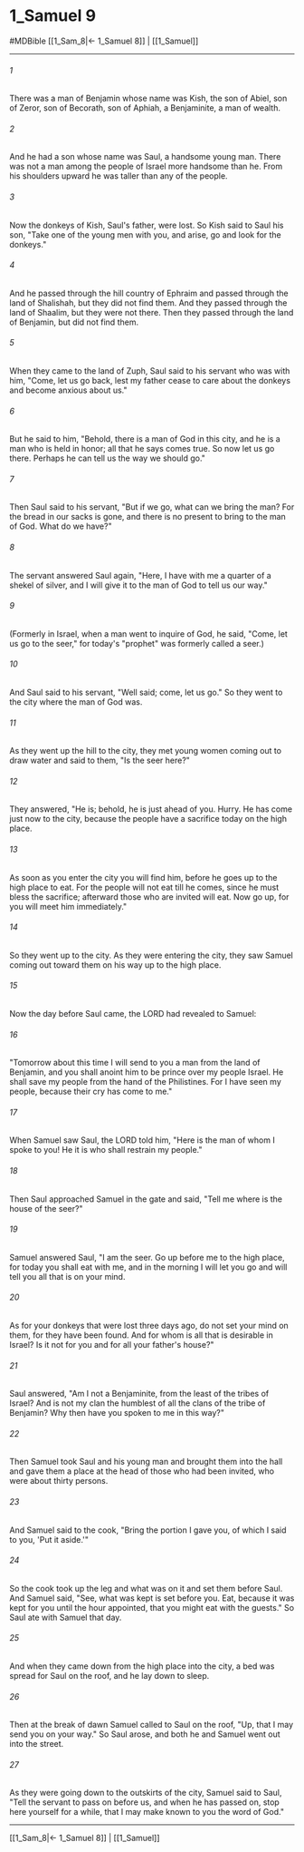 # 1_Samuel 9
#MDBible
[[1_Sam_8|← 1_Samuel 8]] | [[1_Samuel]]

***

###### 1 
There was a man of Benjamin whose name was Kish, the son of Abiel, son of Zeror, son of Becorath, son of Aphiah, a Benjaminite, a man of wealth. 

###### 2 
And he had a son whose name was Saul, a handsome young man. There was not a man among the people of Israel more handsome than he. From his shoulders upward he was taller than any of the people. 

###### 3 
Now the donkeys of Kish, Saul's father, were lost. So Kish said to Saul his son, "Take one of the young men with you, and arise, go and look for the donkeys." 

###### 4 
And he passed through the hill country of Ephraim and passed through the land of Shalishah, but they did not find them. And they passed through the land of Shaalim, but they were not there. Then they passed through the land of Benjamin, but did not find them. 

###### 5 
When they came to the land of Zuph, Saul said to his servant who was with him, "Come, let us go back, lest my father cease to care about the donkeys and become anxious about us." 

###### 6 
But he said to him, "Behold, there is a man of God in this city, and he is a man who is held in honor; all that he says comes true. So now let us go there. Perhaps he can tell us the way we should go." 

###### 7 
Then Saul said to his servant, "But if we go, what can we bring the man? For the bread in our sacks is gone, and there is no present to bring to the man of God. What do we have?" 

###### 8 
The servant answered Saul again, "Here, I have with me a quarter of a shekel of silver, and I will give it to the man of God to tell us our way." 

###### 9 
(Formerly in Israel, when a man went to inquire of God, he said, "Come, let us go to the seer," for today's "prophet" was formerly called a seer.) 

###### 10 
And Saul said to his servant, "Well said; come, let us go." So they went to the city where the man of God was. 

###### 11 
As they went up the hill to the city, they met young women coming out to draw water and said to them, "Is the seer here?" 

###### 12 
They answered, "He is; behold, he is just ahead of you. Hurry. He has come just now to the city, because the people have a sacrifice today on the high place. 

###### 13 
As soon as you enter the city you will find him, before he goes up to the high place to eat. For the people will not eat till he comes, since he must bless the sacrifice; afterward those who are invited will eat. Now go up, for you will meet him immediately." 

###### 14 
So they went up to the city. As they were entering the city, they saw Samuel coming out toward them on his way up to the high place. 

###### 15 
Now the day before Saul came, the LORD had revealed to Samuel: 

###### 16 
"Tomorrow about this time I will send to you a man from the land of Benjamin, and you shall anoint him to be prince over my people Israel. He shall save my people from the hand of the Philistines. For I have seen my people, because their cry has come to me." 

###### 17 
When Samuel saw Saul, the LORD told him, "Here is the man of whom I spoke to you! He it is who shall restrain my people." 

###### 18 
Then Saul approached Samuel in the gate and said, "Tell me where is the house of the seer?" 

###### 19 
Samuel answered Saul, "I am the seer. Go up before me to the high place, for today you shall eat with me, and in the morning I will let you go and will tell you all that is on your mind. 

###### 20 
As for your donkeys that were lost three days ago, do not set your mind on them, for they have been found. And for whom is all that is desirable in Israel? Is it not for you and for all your father's house?" 

###### 21 
Saul answered, "Am I not a Benjaminite, from the least of the tribes of Israel? And is not my clan the humblest of all the clans of the tribe of Benjamin? Why then have you spoken to me in this way?" 

###### 22 
Then Samuel took Saul and his young man and brought them into the hall and gave them a place at the head of those who had been invited, who were about thirty persons. 

###### 23 
And Samuel said to the cook, "Bring the portion I gave you, of which I said to you, 'Put it aside.'" 

###### 24 
So the cook took up the leg and what was on it and set them before Saul. And Samuel said, "See, what was kept is set before you. Eat, because it was kept for you until the hour appointed, that you might eat with the guests." So Saul ate with Samuel that day. 

###### 25 
And when they came down from the high place into the city, a bed was spread for Saul on the roof, and he lay down to sleep. 

###### 26 
Then at the break of dawn Samuel called to Saul on the roof, "Up, that I may send you on your way." So Saul arose, and both he and Samuel went out into the street. 

###### 27 
As they were going down to the outskirts of the city, Samuel said to Saul, "Tell the servant to pass on before us, and when he has passed on, stop here yourself for a while, that I may make known to you the word of God." 

***

[[1_Sam_8|← 1_Samuel 8]] | [[1_Samuel]]
